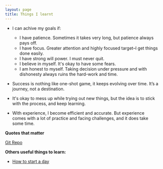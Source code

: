 ```yaml
---
layout: page
title: Things I learnt
---
```


* I can achive my goals if:
	* I have patience. Sometimes it takes very long, but patience always pays off.
	* I have focus. Greater attention and highly focused target–I get things done easily.
	* I have strong will power. I must never quit.
	* I believe in myself. It's okay to have some fears.
	* I am honest to myself. Taking decision under pressure and with dishonesty always ruins the hard-work and time.

* Success is nothing like one-shot game, it keeps evolving over time. It’s a journey, not a destination.
* It's okay to mess up while trying out new things, but the idea is to stick with the process, and keep learning.
* With experience, I become efficient and accurate. But experience comes with a lot of practice and facing challenges, and it does take some time.

**Quotes that matter**

[Git Repo](https://github.com/AmitThakur/quotes/blob/master/README.md)


**Others useful things to learn:**

* [How to start a day](http://yourstory.com/wp-content/uploads/2014/04/morning.png) 
